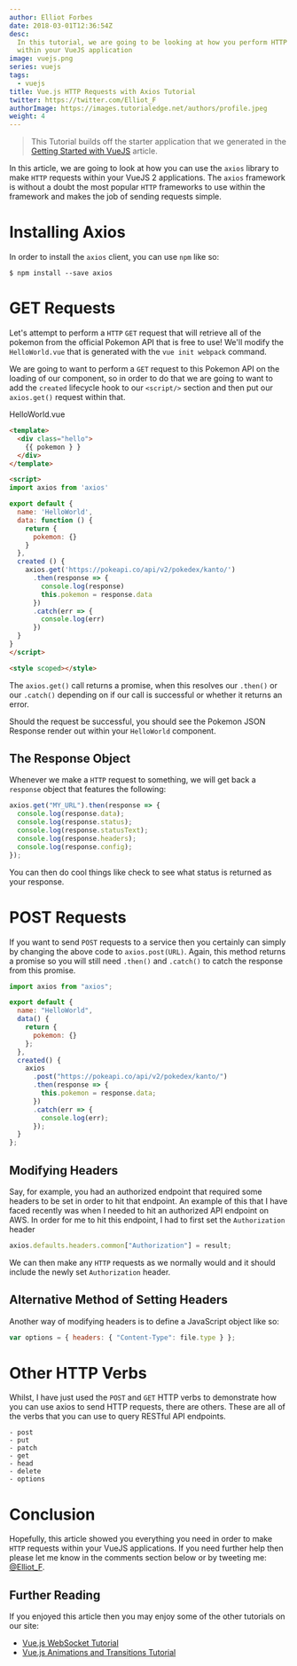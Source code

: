 ```yaml
---
author: Elliot Forbes
date: 2018-03-01T12:36:54Z
desc:
  In this tutorial, we are going to be looking at how you perform HTTP requests
  within your VueJS application
image: vuejs.png
series: vuejs
tags:
  - vuejs
title: Vue.js HTTP Requests with Axios Tutorial
twitter: https://twitter.com/Elliot_F
authorImage: https://images.tutorialedge.net/authors/profile.jpeg
weight: 4
---
```


> This Tutorial builds off the starter application that we generated in the
> [Getting Started with VueJS](/javascript/vuejs/getting-started-with-vuejs/)
> article.

In this article, we are going to look at how you can use the `axios` library to
make `HTTP` requests within your VueJS 2 applications. The `axios` framework is
without a doubt the most popular `HTTP` frameworks to use within the framework
and makes the job of sending requests simple.

# Installing Axios

In order to install the `axios` client, you can use `npm` like so:

```output
$ npm install --save axios
```

# GET Requests

Let's attempt to perform a `HTTP` `GET` request that will retrieve all of the
pokemon from the official Pokemon API that is free to use! We'll modify the
`HelloWorld.vue` that is generated with the `vue init webpack` command.

We are going to want to perform a `GET` request to this Pokemon API on the
loading of our component, so in order to do that we are going to want to add the
`created` lifecycle hook to our `<script/>` section and then put our
`axios.get()` request within that.

<div class="filename">HelloWorld.vue</div>

```html
<template>
  <div class="hello">
    {{ pokemon } }
  </div>
</template>

<script>
import axios from 'axios'

export default {
  name: 'HelloWorld',
  data: function () {
    return {
      pokemon: {}
    }
  },
  created () {
    axios.get('https://pokeapi.co/api/v2/pokedex/kanto/')
      .then(response => {
        console.log(response)
        this.pokemon = response.data
      })
      .catch(err => {
        console.log(err)
      })
  }
}
</script>

<style scoped></style>
```

The `axios.get()` call returns a promise, when this resolves our `.then()` or
our `.catch()` depending on if our call is successful or whether it returns an
error.

Should the request be successful, you should see the Pokemon JSON Response
render out within your `HelloWorld` component.


## The Response Object

Whenever we make a `HTTP` request to something, we will get back a `response`
object that features the following:

```js
axios.get("MY_URL").then(response => {
  console.log(response.data);
  console.log(response.status);
  console.log(response.statusText);
  console.log(response.headers);
  console.log(response.config);
});
```

You can then do cool things like check to see what status is returned as your
response.

# POST Requests

If you want to send `POST` requests to a service then you certainly can simply
by changing the above code to `axios.post(URL)`. Again, this method returns a
promise so you will still need `.then()` and `.catch()` to catch the response
from this promise.

```js
import axios from "axios";

export default {
  name: "HelloWorld",
  data() {
    return {
      pokemon: {}
    };
  },
  created() {
    axios
      .post("https://pokeapi.co/api/v2/pokedex/kanto/")
      .then(response => {
        this.pokemon = response.data;
      })
      .catch(err => {
        console.log(err);
      });
  }
};
```

## Modifying Headers

Say, for example, you had an authorized endpoint that required some headers to
be set in order to hit that endpoint. An example of this that I have faced
recently was when I needed to hit an authorized API endpoint on AWS. In order
for me to hit this endpoint, I had to first set the `Authorization` header

```js
axios.defaults.headers.common["Authorization"] = result;
```

We can then make any `HTTP` requests as we normally would and it should include
the newly set `Authorization` header.

## Alternative Method of Setting Headers

Another way of modifying headers is to define a JavaScript object like so:

```js
var options = { headers: { "Content-Type": file.type } };
```

# Other HTTP Verbs

Whilst, I have just used the `POST` and `GET` HTTP verbs to demonstrate how you
can use axios to send HTTP requests, there are others. These are all of the
verbs that you can use to query RESTful API endpoints.

```output
- post
- put
- patch
- get
- head
- delete
- options
```

# Conclusion

Hopefully, this article showed you everything you need in order to make `HTTP`
requests within your VueJS applications. If you need further help then please
let me know in the comments section below or by tweeting me:
[@Elliot_F](https://twitter.com/elliot_f).

## Further Reading

If you enjoyed this article then you may enjoy some of the other tutorials on our site:

* [Vue.js WebSocket Tutorial](/javascript/vuejs/vuejs-websocket-tutorial/)
* [Vue.js Animations and Transitions Tutorial](/javascript/vuejs/vuejs-transitions-animations-tutorial/)